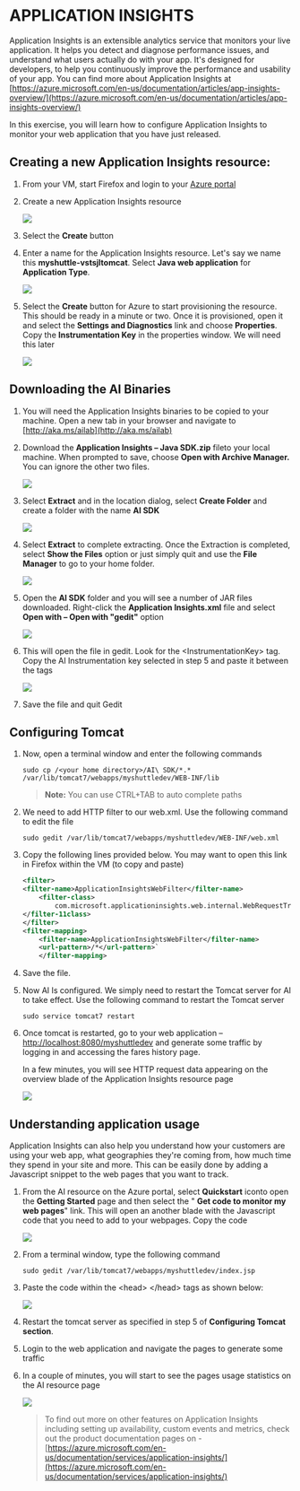 
# APPLICATION INSIGHTS

Application Insights is an extensible analytics service that monitors your live application. It helps you detect and diagnose performance issues, and understand what users actually do with your app. It&#39;s designed for developers, to help you continuously improve the performance and usability of your app. You can find more about Application Insights at [https://azure.microsoft.com/en-us/documentation/articles/app-insights-overview/](https://azure.microsoft.com/en-us/documentation/articles/app-insights-overview/)

In this exercise, you will learn how to configure Application Insights to monitor your web application that you have just released.

## Creating a new Application Insights resource:

1.  From your VM, start Firefox and login to your [Azure portal](https://portal.azure.com/)

1.  Create a new Application Insights  resource  

    <img src="./images/AIonAzurePortal.png">
 
1.  Select the **Create** button

1.  Enter a name for the Application Insights resource. Let&#39;s say we name this **myshuttle-vstsjltomcat**. Select **Java web application** for **Application Type**.

    <img src="./images/AI-2.png">

1.  Select the **Create** button for Azure to start provisioning the resource. This should be ready in a minute or two. Once it is provisioned, open it and select the **Settings and Diagnostics** link and choose **Properties**. Copy the **Instrumentation Key** in the properties window. We will need this later

    <img src="./images/AI-3.png">

## Downloading the AI Binaries

1.  You will need the Application Insights binaries to be copied to your machine. Open a new tab in your browser and navigate to  [http://aka.ms/ailab](http://aka.ms/ailab)

1.  Download the **Application Insights – Java SDK.zip** fileto your local machine. When prompted to save, choose **Open with Archive Manager.** You can ignore the other two files.

    <img src="./images/AI-4.png">

1.  Select **Extract** and in the location dialog, select **Create Folder**  and create a folder with the name **AI SDK**

    <img src="./images/AI-5.png">

1.  Select **Extract** to complete extracting. Once the Extraction is completed, select **Show the Files** option or just simply quit and use the **File Manager** to go to your home folder.

    <img src="./images/AI-6.png">

1.  Open the **AI SDK** folder and you will see a number of JAR files downloaded. Right-click the **Application Insights.xml** file and select **Open with – Open with &quot;gedit&quot;** option

    <img src="./images/AI-7.png">

1.  This will open the file in gedit. Look for the &lt;InstrumentationKey&gt; tag. Copy the AI Instrumentation key selected in step 5 and paste it between the tags

    <img src="./images/AI-8.png">

1.  Save the file and quit Gedit

## Configuring Tomcat

1.  Now, open a terminal window and enter the following commands  

    ```shell
    sudo cp /<your home directory>/AI\ SDK/*.* /var/lib/tomcat7/webapps/myshuttledev/WEB-INF/lib
    ```

    > **Note:** You can use CTRL+TAB to auto complete paths
    
1.  We need to add HTTP filter to our web.xml. Use the following command to edit the file

    ```shell
    sudo gedit /var/lib/tomcat7/webapps/myshuttledev/WEB-INF/web.xml
    ```

1.  Copy the following lines provided below. You may want to open this link in Firefox within the VM (to copy and paste)  

    ```xml
    <filter>
    <filter-name>ApplicationInsightsWebFilter</filter-name>
        <filter-class>
            com.microsoft.applicationinsights.web.internal.WebRequestTrackingFilter
    </filter-11class>  
    </filter>
    <filter-mapping>
        <filter-name>ApplicationInsightsWebFilter</filter-name>  
        <url-pattern>/*</url-pattern>`  
        </filter-mapping>
    ```

1.  Save the file.

1.  Now AI Is configured. We simply need to restart the Tomcat server for AI to take effect. Use the following command to restart the Tomcat server  

    ```shell
    sudo service tomcat7 restart
    ``` 

1.  Once tomcat is restarted, go to your web application – [http://localhost:8080/myshuttledev](http://localhost:8080/myshuttledev) and generate some traffic by logging in and accessing the fares history page.

    In a few minutes, you will see HTTP request data appearing on the overview blade of the Application Insights resource page  
    
    <img src="./images/AI-9.png">

## Understanding application usage

Application Insights can also help you understand how your customers are using your web app, what geographies they&#39;re coming from, how much time they spend in your site and more. This can be easily done by adding a Javascript snippet to the web pages that you want to track.

1.  From the AI resource on the Azure portal, select **Quickstart** iconto open the **Getting Started** page and then select the &quot; **Get code to monitor my web pages**&quot; link. This will open an another blade with the Javascript code that you need to add to your webpages. Copy the code

    <img src="./images/AI-10.png">
 
1.  From a terminal window, type the following command

    ```shell
    sudo gedit /var/lib/tomcat7/webapps/myshuttledev/index.jsp
    ``` 

1.  Paste the code within the &lt;head&gt; &lt;/head&gt; tags as shown below:  

    <img src="./images/AI-11.png"> 

1.  Restart the tomcat server as specified in step 5 of **Configuring Tomcat section**.  

1.  Login to the web application and navigate the pages to generate some traffic  

1.  In a couple of minutes, you will start to see the pages usage statistics on the AI resource page  

    <img src="./images/AI-12.png"> 

    > To find out more on other features on Application Insights including setting up availability, custom events and metrics, check out the product documentation pages on - [https://azure.microsoft.com/en-us/documentation/services/application-insights/](https://azure.microsoft.com/en-us/documentation/services/application-insights/)
